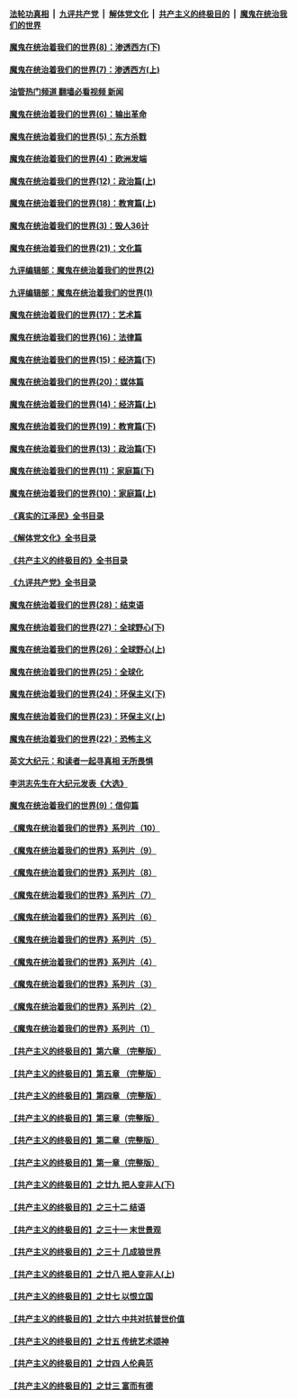 ####  [法轮功真相](../../../../basic/blob/master/README.md?t=10190701) &nbsp;|&nbsp; [九评共产党](../../../../9ping.md/blob/master/README.md?t=10190701) &nbsp;|&nbsp; [解体党文化](../../../../jtdwh.md/blob/master/README.md?t=10190701)  &nbsp;|&nbsp; [共产主义的终极目的](../../../../gczydzjmd.md/blob/master/README.md?t=10190701) &nbsp;|&nbsp; [魔鬼在统治我们的世界](../../../../mgztzwmdsj.md/blob/master/README.md?t=10190701) 

#### [魔鬼在统治着我们的世界(8)：渗透西方(下)](../pages/nsc422/n10429603.md?t=10190701) 

#### [魔鬼在统治着我们的世界(7)：渗透西方(上)](../pages/nsc422/n10426013.md?t=10190701) 

#### [油管热门频道 翻墙必看视频 新闻](http://209.250.226.216:81/youtube.html?10190701)

#### [魔鬼在统治着我们的世界(6)：输出革命](../pages/nsc422/n10421536.md?t=10190701) 

#### [魔鬼在统治着我们的世界(5)：东方杀戮](../pages/nsc422/n10417707.md?t=10190701) 

#### [魔鬼在统治着我们的世界(4)：欧洲发端](../pages/nsc422/n10414890.md?t=10190701) 

#### [魔鬼在统治着我们的世界(12)：政治篇(上)](../pages/nsc422/n10444576.md?t=10190701) 

#### [魔鬼在统治着我们的世界(18)：教育篇(上)](../pages/nsc422/n10526970.md?t=10190701) 

#### [魔鬼在统治着我们的世界(3)：毁人36计](../pages/nsc422/n10411583.md?t=10190701) 

#### [魔鬼在统治着我们的世界(21)：文化篇](../pages/nsc422/n10597706.md?t=10190701) 

#### [九评编辑部：魔鬼在统治着我们的世界(2)](../pages/nsc422/n10410036.md?t=10190701) 

#### [九评编辑部：魔鬼在统治着我们的世界(1)](../pages/nsc422/n10406825.md?t=10190701) 

#### [魔鬼在统治着我们的世界(17)：艺术篇](../pages/nsc422/n10499093.md?t=10190701) 

#### [魔鬼在统治着我们的世界(16)：法律篇](../pages/nsc422/n10485969.md?t=10190701) 

#### [魔鬼在统治着我们的世界(15)：经济篇(下)](../pages/nsc422/n10469975.md?t=10190701) 

#### [魔鬼在统治着我们的世界(20)：媒体篇](../pages/nsc422/n10586579.md?t=10190701) 

#### [魔鬼在统治着我们的世界(14)：经济篇(上)](../pages/nsc422/n10457370.md?t=10190701) 

#### [魔鬼在统治着我们的世界(19)：教育篇(下)](../pages/nsc422/n10564808.md?t=10190701) 

#### [魔鬼在统治着我们的世界(13)：政治篇(下)](../pages/nsc422/n10448270.md?t=10190701) 

#### [魔鬼在统治着我们的世界(11)：家庭篇(下)](../pages/nsc422/n10440961.md?t=10190701) 

#### [魔鬼在统治着我们的世界(10)：家庭篇(上)](../pages/nsc422/n10435448.md?t=10190701) 

#### [《真实的江泽民》全书目录](../pages/nsc422/n13721399.md?t=10190701) 

#### [《解体党文化》全书目录](../pages/nsc422/n13721157.md?t=10190701) 

#### [《共产主义的终极目的》全书目录](../pages/nsc422/n13721048.md?t=10190701) 

#### [《九评共产党》全书目录](../pages/nsc422/n13708085.md?t=10190701) 

#### [魔鬼在统治着我们的世界(28)：结束语](../pages/nsc422/n10936246.md?t=10190701) 

#### [魔鬼在统治着我们的世界(27)：全球野心(下)](../pages/nsc422/n10928319.md?t=10190701) 

#### [魔鬼在统治着我们的世界(26)：全球野心(上)](../pages/nsc422/n10900318.md?t=10190701) 

#### [魔鬼在统治着我们的世界(25)：全球化](../pages/nsc422/n10788205.md?t=10190701) 

#### [魔鬼在统治着我们的世界(24)：环保主义(下)](../pages/nsc422/n10695307.md?t=10190701) 

#### [魔鬼在统治着我们的世界(23)：环保主义(上)](../pages/nsc422/n10688613.md?t=10190701) 

#### [魔鬼在统治着我们的世界(22)：恐怖主义](../pages/nsc422/n10614727.md?t=10190701) 

#### [英文大纪元：和读者一起寻真相 无所畏惧](../pages/nsc422/n12542027.md?t=10190701) 

#### [李洪志先生在大纪元发表《大选》](../pages/nsc422/n12534746.md?t=10190701) 

#### [魔鬼在统治着我们的世界(9)：信仰篇](../pages/nsc422/n10432159.md?t=10190701) 

#### [《魔鬼在统治着我们的世界》系列片（10）](../pages/nsc422/n12292670.md?t=10190701) 

#### [《魔鬼在统治着我们的世界》系列片（9）](../pages/nsc422/n12290859.md?t=10190701) 

#### [《魔鬼在统治着我们的世界》系列片（8）](../pages/nsc422/n12287445.md?t=10190701) 

#### [《魔鬼在统治着我们的世界》系列片（7）](../pages/nsc422/n12283425.md?t=10190701) 

#### [《魔鬼在统治着我们的世界》系列片（6）](../pages/nsc422/n12282314.md?t=10190701) 

#### [《魔鬼在统治着我们的世界》系列片（5）](../pages/nsc422/n12281419.md?t=10190701) 

#### [《魔鬼在统治着我们的世界》系列片（4）](../pages/nsc422/n12274024.md?t=10190701) 

#### [《魔鬼在统治着我们的世界》系列片（3）](../pages/nsc422/n12271322.md?t=10190701) 

#### [《魔鬼在统治着我们的世界》系列片（2）](../pages/nsc422/n12269049.md?t=10190701) 

#### [《魔鬼在统治着我们的世界》系列片（1）](../pages/nsc422/n12267575.md?t=10190701) 

#### [【共产主义的终极目的】第六章 （完整版）](../pages/nsc422/n11428913.md?t=10190701) 

#### [【共产主义的终极目的】第五章 （完整版）](../pages/nsc422/n11428912.md?t=10190701) 

#### [【共产主义的终极目的】第四章 （完整版）](../pages/nsc422/n11428907.md?t=10190701) 

#### [【共产主义的终极目的】第三章（完整版）](../pages/nsc422/n11428848.md?t=10190701) 

#### [【共产主义的终极目的】第二章（完整版）](../pages/nsc422/n11428831.md?t=10190701) 

#### [【共产主义的终极目的】第一章（完整版）](../pages/nsc422/n11417651.md?t=10190701) 

#### [【共产主义的终极目的】之廿九 把人变非人(下)](../pages/nsc422/n11344140.md?t=10190701) 

#### [【共产主义的终极目的】之三十二 结语](../pages/nsc422/n11360535.md?t=10190701) 

#### [【共产主义的终极目的】之三十一 末世景观](../pages/nsc422/n11351129.md?t=10190701) 

#### [【共产主义的终极目的】之三十 几成狼世界](../pages/nsc422/n11348280.md?t=10190701) 

#### [【共产主义的终极目的】之廿八 把人变非人(上)](../pages/nsc422/n11340492.md?t=10190701) 

#### [【共产主义的终极目的】之廿七 以恨立国](../pages/nsc422/n11336944.md?t=10190701) 

#### [【共产主义的终极目的】之廿六 中共对抗普世价值](../pages/nsc422/n11324785.md?t=10190701) 

#### [【共产主义的终极目的】之廿五 传统艺术颂神](../pages/nsc422/n11296396.md?t=10190701) 

#### [【共产主义的终极目的】之廿四 人伦典范](../pages/nsc422/n11296397.md?t=10190701) 

#### [【共产主义的终极目的】之廿三 富而有德](../pages/nsc422/n11283598.md?t=10190701) 

<img src='http://gfw-breaker.win/goodnews/indexes/nsc422.md' width='0px' height='0px'/>

